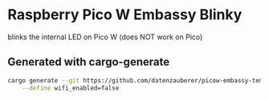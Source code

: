 # Raspberry Pico W Embassy Blinky

blinks the internal LED on Pico W (does NOT work on Pico)


## Generated with cargo-generate

```sh
cargo generate --git https://github.com/datenzauberer/picow-embassy-template \
    --define wifi_enabled=false
```

